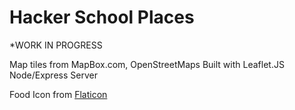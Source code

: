 # Hacker School Places

*WORK IN PROGRESS

Map tiles from MapBox.com, OpenStreetMaps
Built with Leaflet.JS
Node/Express Server

Food Icon from [Flaticon](http://www.flaticon.com/)



